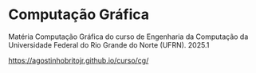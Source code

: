 # Computação Gráfica
Matéria Computação Gráfica do curso de Engenharia da Computação da Universidade Federal do Rio Grande do Norte (UFRN). 2025.1

https://agostinhobritojr.github.io/curso/cg/
